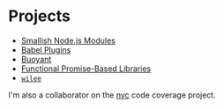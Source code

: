 # Projects

* [Smallish Node.js Modules](/projects/nodejs)
* [Babel Plugins](/projects/babel-plugins)
* [Buoyant](/projects/buoyant)
* [Functional Promise-Based Libraries](/projects/legendary)
* [`wilee`](/projects/wilee)

I'm also a collaborator on the [nyc](https://github.com/bcoe/nyc) code coverage
project.
